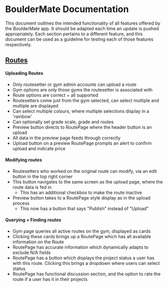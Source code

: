 # BoulderMate Documentation

This document outlines the intended functionality of all features offered by the BoulderMate app. It should be adapted each time an update is pushed appropriately. Each section pertains to a different feature, and this document can be used as a guideline for testing each of those features respectively.

## <ins>Routes</ins>

#### Uploading Routes

  - Only routesetter or gym admin accounts can upload a route
  - Gym options are only those gyms the routesetter is associated with
  - Route options are correct + all supported
  - Routesetters come just from the gym selected, can select multiple and multiple are displayed
  - Can select multiple colours, where multiple selections display in a 'rainbow'
  - Can optionally set grade scale, grade and routes
  - Preview button directs to RoutePage where the header button is an upload
  - All data in the preview page feeds through correctly
  - Upload button on a preview RoutePage prompts an alert to confirm upload and indicate price

#### Modifying routes

  - Routesetters who worked on the original route can modify, via an edit button in the top right corner
  - This button navigates to the same screen as the upload page, where the route data is fed in
    - This has an additional checkbox to make the route inactive
  - Preview button takes to a RoutePage style display as in the upload process
    - This now has a button that says "Publish" instead of "Upload"

#### Querying + Finding routes

  - Gym page queries all active routes on the gym, displayed as cards
  - Clicking these cards brings up a RoutePage which has all available information on the Route
  - RoutePage has accurate information which dynamically adapts to exclude N/A fields
  - RoutePage has a button which displays the project status a user has with this route. Clicking this brings a dropdown where users can select status
  - RoutePage has functional discussion section, and the option to rate the route if a user has it in their projects

